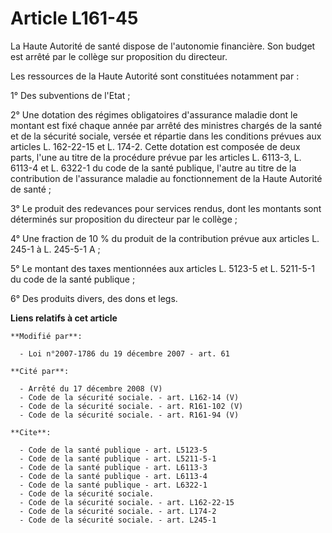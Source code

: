 # Article L161-45

La Haute Autorité de santé dispose de l'autonomie financière. Son budget est arrêté par le collège sur proposition du
directeur. 

Les ressources de la Haute Autorité sont constituées notamment par : 

1° Des subventions de l'Etat ; 

2° Une dotation des régimes obligatoires d'assurance maladie dont le montant est fixé chaque année par arrêté des ministres
chargés de la santé et de la sécurité sociale, versée et répartie dans les conditions prévues aux articles L. 162-22-15 et L.
174-2. Cette dotation est composée de deux parts, l'une au titre de la procédure prévue par les articles L. 6113-3, L. 6113-4
et L. 6322-1 du code de la santé publique, l'autre au titre de la contribution de l'assurance maladie au fonctionnement de la
Haute Autorité de santé ; 

3° Le produit des redevances pour services rendus, dont les montants sont déterminés sur proposition du directeur par le
collège ; 

4° Une fraction de 10 % du produit de la contribution prévue aux articles L. 245-1 à L. 245-5-1 A ; 

5° Le montant des taxes mentionnées aux articles L. 5123-5 et L. 5211-5-1 du code de la santé publique ; 

6° Des produits divers, des dons et legs.

**Liens relatifs à cet article**

	**Modifié par**:

	  - Loi n°2007-1786 du 19 décembre 2007 - art. 61

	**Cité par**:

	  - Arrêté du 17 décembre 2008 (V)
	  - Code de la sécurité sociale. - art. L162-14 (V)
	  - Code de la sécurité sociale. - art. R161-102 (V)
	  - Code de la sécurité sociale. - art. R161-94 (V)

	**Cite**:

	  - Code de la santé publique - art. L5123-5
	  - Code de la santé publique - art. L5211-5-1
	  - Code de la santé publique - art. L6113-3
	  - Code de la santé publique - art. L6113-4
	  - Code de la santé publique - art. L6322-1
	  - Code de la sécurité sociale.
	  - Code de la sécurité sociale. - art. L162-22-15
	  - Code de la sécurité sociale. - art. L174-2
	  - Code de la sécurité sociale. - art. L245-1
